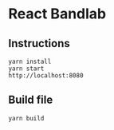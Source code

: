 # React Bandlab

## Instructions

    yarn install
    yarn start
    http://localhost:8080

## Build file

    yarn build
